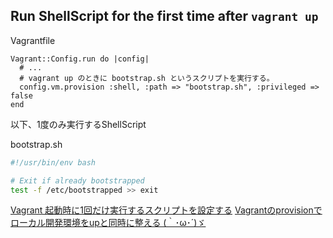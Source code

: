 ## Run ShellScript for the first time after `vagrant up`

Vagrantfile
```
Vagrant::Config.run do |config|
  # ...
  # vagrant up のときに bootstrap.sh というスクリプトを実行する。
  config.vm.provision :shell, :path => "bootstrap.sh", :privileged => false
end
```

以下、1度のみ実行するShellScript

bootstrap.sh
```sh
#!/usr/bin/env bash

# Exit if already bootstrapped
test -f /etc/bootstrapped >> exit
```

[Vagrant 起動時に1回だけ実行するスクリプトを設定する](http://blogs.zealot.co.jp/archives/176)
[Vagrantのprovisionでローカル開発環境をupと同時に整える (｀･ω･´)ゞ](https://anz-note.tumblr.com/post/105946767956/vagrant%E3%81%AEprovision%E3%81%A7%E3%83%AD%E3%83%BC%E3%82%AB%E3%83%AB%E9%96%8B%E7%99%BA%E7%92%B0%E5%A2%83%E3%82%92up%E3%81%A8%E5%90%8C%E6%99%82%E3%81%AB%E6%95%B4%E3%81%88%E3%82%8B-%CF%89-%E3%82%9E)
